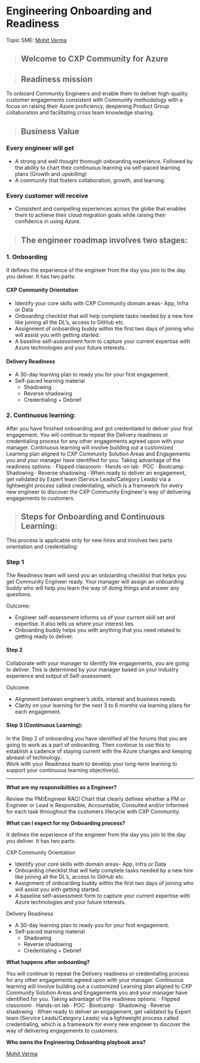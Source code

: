 # Engineering Onboarding and Readiness

Topic SME: [Mohit Verma](mailto:Nomita.Paul@microsoft.com)

> ## **Welcome to CXP Community for Azure**

> ## **Readiness mission**

To onboard Community Engineers and enable them to deliver high-quality customer engagements consistent with Community methodology with a focus on raising their Azure proficiency, deepening Product Group collaboration and facilitating cross team knowledge sharing.

> ## **Business Value**

### Every engineer will get

- A strong and well thought thorough onboarding experience. Followed by the ability to chart their continuous learning via self-paced learning plans (Growth and upskilling)
- A community that fosters collaboration, growth, and learning.

### Every customer will receive

- Consistent and compelling experiences across the globe that enables them to achieve their cloud migration goals while raising their confidence in using Azure.

> ## **The engineer roadmap involves two stages:**

### **1. Onboarding**

It defines the experience of the engineer from the day you join to the day you deliver. It has two parts:

#### CXP Community Orientation

- Identify your core skills with CXP Community domain areas- App, Infra or Data
- Onboarding checklist that will help complete tasks needed by a new hire like joining all the DL&#8217;s, access to GitHub etc.
- Assignment of onboarding buddy within the first two days of joining who will assist you with getting started.
- A baseline self-assessment form to capture your current expertise with Azure technologies and your future interests.

#### Delivery Readiness

- A 30-day learning plan to ready you for your first engagement.
- Self-paced learning material
  - Shadowing
  - Reverse shadowing
  - Credentialing + Debrief

### **2. Continuous learning:**

After you have finished onboarding and got credentialed to deliver your first engagement. You will continue to repeat the Delivery readiness or credentialing process for any other engagements agreed upon with your manager. Continuous learning will involve building out a customized Learning plan aligned to CXP Community Solution Areas and Engagements you and your manager have identified for you. Taking advantage of the readiness options: · Flipped classroom · Hands-on lab · POC  · Bootcamp · Shadowing · Reverse shadowing · When ready to deliver an engagement, get validated by Expert team (Service Leads/Category Leads) via a lightweight process called credentialing, which is a framework for every new engineer to discover the CXP Community Engineer's way of delivering engagements to customers.

> ## **Steps for Onboarding and Continuous Learning:**

This process is applicable only for new hires and involves two parts orientation and credentialing:

### **Step 1**

The Readiness team will send you an onboarding checklist that helps you get Community Engineer ready. Your manager will assign an onboarding buddy who will help you learn the way of doing things and answer any questions.

Outcome:

- Engineer self-assessment informs us of your current skill set and expertise. It also tells us where your interest lies.
- Onboarding buddy helps you with anything that you need related to getting ready to deliver.

#### **Step 2**

Collaborate with your manager to identify the engagements, you are going to deliver. This is determined by your manager based on your industry experience and output of Self-assessment.

Outcome:

- Alignment between engineer’s skills, interest and business needs.
- Clarity on your learning for the next 3 to 6 months via learning plans for each engagement.

#### **Step 3 (Continuous Learning):**

In the Step 2 of onboarding you have identified all the forums that you are going to work as a part of onboarding. Then continue to use this to establish a cadence of staying current with the Azure changes and keeping abreast of technology.  
Work with your Readiness team to develop your long-term learning to support your continuous learning objective(s).


---

**What are my responsibilities as a Engineer?**

Review the PM/Engineer RACI Chart that clearly defines whether a PM or Engineer or Lead is Responsible, Accountable, Consulted and/or Informed for each task throughout the customers lifecycle with CXP Community.

**What can I expect for my Onboarding process?**

It defines the experience of the engineer from the day you join to the day you deliver. It has two parts:

CXP Community Orientation

- Identify your core skills with domain areas- App, Infra or Data
- Onboarding checklist that will help complete tasks needed by a new hire like joining all the DL&#8217;s, access to GitHub etc.
- Assignment of onboarding buddy within the first two days of joining who will assist you with getting started.
- A baseline self-assessment form to capture your current expertise with Azure technologies and your future interests.

Delivery Readiness

- A 30-day learning plan to ready you for your first engagement.
- Self-paced learning material
  - Shadowing
  - Reverse shadowing
  - Credentialing + Debrief

**What happens after onboarding?**

You will continue to repeat the Delivery readiness or credentialing process for any other engagements agreed upon with your manager. Continuous learning will involve building out a customized Learning plan aligned to CXP Community Solution Areas and Engagements you and your manager have identified for you. Taking advantage of the readiness options: · Flipped classroom · Hands-on lab · POC · Bootcamp · Shadowing · Reverse shadowing · When ready to deliver an engagement, get validated by Expert team (Service Leads/Category Leads) via a lightweight process called credentialing, which is a framework for every new engineer to discover the way of delivering engagements to customers.

**Who owns the Engineering Onboarding playbook area?**

[Mohit Verma](mailto:verma.Mohit@microsoft.com)
